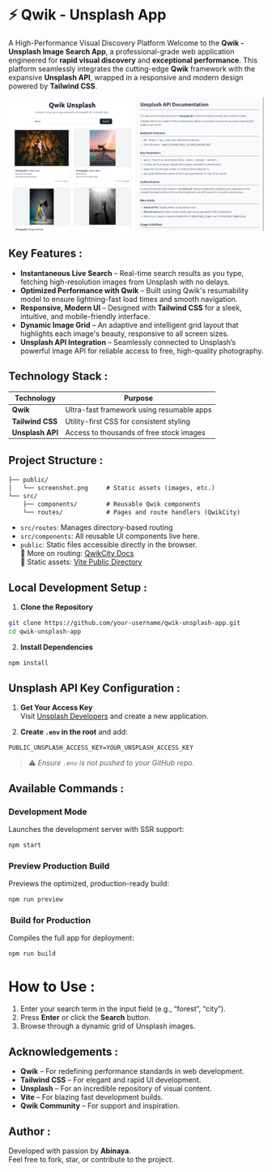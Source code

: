 # ⚡ Qwik - Unsplash  App
A High-Performance Visual Discovery Platform
Welcome to the **Qwik - Unsplash Image Search App**, a professional-grade web application engineered for **rapid visual discovery** and **exceptional performance**. This platform seamlessly integrates the cutting-edge **Qwik** framework with the expansive **Unsplash API**, wrapped in a responsive and modern design powered by **Tailwind CSS**.  


![Qwik Unsplash App Screenshot](./assets/unsplash-app.png)


##  Key Features  :
- **Instantaneous Live Search** – Real-time search results as you type, fetching high-resolution images from Unsplash with no delays.  
- **Optimized Performance with Qwik** – Built using Qwik's resumability model to ensure lightning-fast load times and smooth navigation.  
- **Responsive, Modern UI** – Designed with **Tailwind CSS** for a sleek, intuitive, and mobile-friendly interface.  
- **Dynamic Image Grid** – An adaptive and intelligent grid layout that highlights each image's beauty, responsive to all screen sizes.  
- **Unsplash API Integration** – Seamlessly connected to Unsplash’s powerful image API for reliable access to free, high-quality photography.  



##  Technology Stack  :

| Technology     | Purpose                                      |  
|----------------|----------------------------------------------|  
| **Qwik**       | Ultra-fast framework using resumable apps    |  
| **Tailwind CSS** | Utility-first CSS for consistent styling  |  
| **Unsplash API** | Access to thousands of free stock images  |  



## Project Structure  :
```plaintext  
├── public/  
│   └── screenshot.png     # Static assets (images, etc.)  
└── src/  
    ├── components/        # Reusable Qwik components  
    └── routes/            # Pages and route handlers (QwikCity)  
```  
- `src/routes`: Manages directory-based routing
- `src/components`: All reusable UI components live here.  
- `public`: Static files accessible directly in the browser.  
🔗 More on routing: [QwikCity Docs](https://qwik.dev/qwikcity/routing/overview/)  
🔗 Static assets: [Vite Public Directory](https://vitejs.dev/guide/assets.html#the-public-directory)  



## Local Development Setup  :

1. **Clone the Repository**  
```bash  
git clone https://github.com/your-username/qwik-unsplash-app.git  
cd qwik-unsplash-app  
```  

2. **Install Dependencies**  
```bash  
npm install  
```  



## Unsplash API Key Configuration  :

1. **Get Your Access Key**  
Visit [Unsplash Developers](https://unsplash.com/developers) and create a new application.  

2. **Create `.env` in the root** and add:  
```env  
PUBLIC_UNSPLASH_ACCESS_KEY=YOUR_UNSPLASH_ACCESS_KEY  
```  
> ⚠️ _Ensure `.env` is not pushed to your GitHub repo._  



## Available Commands  :

### Development Mode  
Launches the development server with SSR support:  
```bash  
npm start  
```  

### Preview Production Build  
Previews the optimized, production-ready build:  
```bash  
npm run preview  
```  

### ️ Build for Production 
Compiles the full app for deployment:  
```bash  
npm run build  
```  



# How to Use  :
1. Enter your search term in the input field (e.g., “forest”, “city”).  
2. Press **Enter** or click the **Search** button.  
3. Browse through a dynamic grid of Unsplash images.  


## Acknowledgements  :
- **Qwik** – For redefining performance standards in web development.  
- **Tailwind CSS** – For elegant and rapid UI development.  
- **Unsplash** – For an incredible repository of visual content.  
- **Vite** – For blazing fast development builds.  
- **Qwik Community** – For support and inspiration.  

## Author :
Developed with passion by **Abinaya**.  
Feel free to fork, star, or contribute to the project.  

